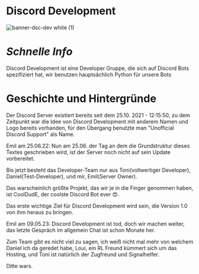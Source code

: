 # Discord Development

![banner-dsc-dev white (1)](https://user-images.githubusercontent.com/91831917/175806430-956ed0f1-4b32-4495-8847-0557086c1727.png)



# *Schnelle Info*
Discord Development ist eine Developer Gruppe, die sich auf Discord Bots spezifiziert hat, wir benutzen hauptsächlich Python für unsere Bots


# Geschichte und Hintergründe
Der Discord Server existiert bereits seit dem 25.10. 2021 - 12:15:50, zu dem Zeitpunkt war die Idee von Discord Development mit anderem Namen und Logo bereits vorhanden, für den Übergang benutzte man "Unofficial Discord Support" als Name.


Emil am 25.06.22:
Nun am 25.06. der Tag an dem die Grundstruktur dieses Textes geschrieben wird, ist der Server noch nicht auf sein Update vorbereitet.

Bis jetzt besteht das Developer-Team nur aus Toni(vollwertiger Developer), Daniel(Test-Developer), und mir, Emil(Server Owner).

Das warscheinlich größte Projekt, das wir je in die Finger genommen haben, ist CoolDudE, der coolste Discord Bot ever 😍.

Das erste wichtige Ziel für Discord Development wird sein, die Version 1.0 von ihm heraus zu bringen.

Emil am 09.05.23:
Discord Development ist tod, doch wir machen weiter, das letzte Gespräch im allgemein Chat ist schon Monate her.

Zum Team gibt es nicht viel zu sagen, ich weiß nicht mal mehr von welchem Daniel ich da geredet habe, Loui, ein RL Freund kümmert sich um das Hosting, und Toni ist natürlich der Zugfreund und Signalhelfer.

Ditte wars.
